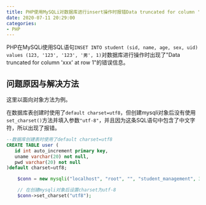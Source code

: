 ```yaml
---
title: PHP使用MySQLi对数据库进行insert操作时报错Data truncated for column 'xxx' at row 1
date: 2020-07-11 20:29:00
categories: 
- PHP
---
```


PHP在MySQLi使用SQL语句`INSET INTO student (sid, name, age, sex, uid) values (123, '123', '123', '男', 1)`对数据库进行操作时出现了"Data truncated for column 'xxx' at row 1"的错误信息。

## 问题原因与解决方法

这里以面向对象方法为例。

在数据库表创建时使用了`default charset=utf8`，但创建mysqli对象后没有使用`set_charset()`方法并填入参数`"utf-8"`，并且因为这条SQL语句中包含了中文字符，所以出现了报错。

```SQL
--数据库创建表时使用了default charset=utf8
CREATE TABLE user (
   id int auto_increment primary key,
   uname varchar(20) not null,
   pwd varchar(20) not null
)default charset=utf8;
```

```PHP
    $conn = new mysqli("localhost", "root", "", "student_management", 3306);

    // 在创建mysqli对象后设置charset为utf-8
    $conn->set_charset("utf8");
```
